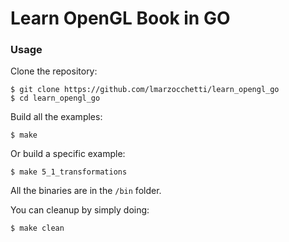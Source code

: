 # Learn OpenGL Book in GO

### Usage
Clone the repository:
```
$ git clone https://github.com/lmarzocchetti/learn_opengl_go
$ cd learn_opengl_go
```

Build all the examples:
```
$ make
```

Or build a specific example:
```
$ make 5_1_transformations
```

All the binaries are in the ```/bin``` folder.

You can cleanup by simply doing:
```
$ make clean
```
